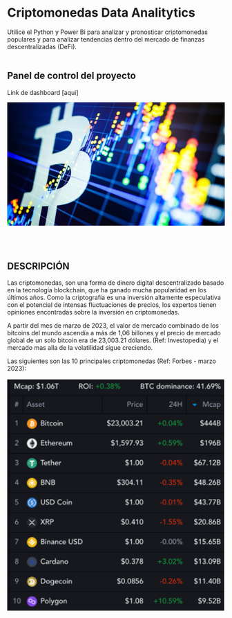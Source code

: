 # Criptomonedas Data Analitytics
Utilice el  Python y Power Bi para analizar y pronosticar criptomonedas populares y para analizar tendencias dentro del mercado de finanzas descentralizadas (DeFi).
<br>
<br>

## Panel de control del proyecto
Link de dashboard [aqui]




![Blockchain](./images/crypto_market.jpeg-900x510.jpg)

<br>
<br>

## DESCRIPCIÓN

Las criptomonedas, son una forma de dinero digital descentralizado basado en la tecnología blockchain, que ha ganado mucha popularidad en los últimos años. Como la criptografía es una inversión altamente especulativa con el potencial de intensas fluctuaciones de precios, los expertos tienen opiniones encontradas sobre la inversión en criptomonedas.

A partir del mes de marzo de 2023, el valor de mercado combinado de los bitcoins del mundo ascendía a más de 1,06 billones y el precio de mercado global de un solo bitcoin era de 23,003.21 dólares. (Ref: Investopedia) y el mercado mas alla de la volatilidad sigue creciendo.


Las siguientes son las 10 principales criptomonedas (Ref: Forbes - marzo 2023):
<br>
<br>
![Top_10](./images/960x0.png.webp)


